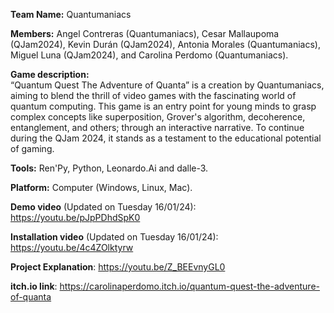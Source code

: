 **Team Name:** Quantumaniacs

**Members:** Angel Contreras (Quantumaniacs), Cesar Mallaupoma (QJam2024), Kevin Durán (QJam2024), Antonia Morales (Quantumaniacs), Miguel Luna (QJam2024), and Carolina Perdomo (Quantumaniacs).

**Game description:**  
“Quantum Quest The Adventure of Quanta” is a creation by Quantumaniacs, aiming to blend the thrill of video games with the fascinating world of quantum computing. This game is an entry point for young minds to grasp complex concepts like superposition, Grover's algorithm, decoherence, entanglement, and others; through an interactive narrative. To continue during the QJam 2024, it stands as a testament to the educational potential of gaming.

**Tools:** Ren'Py, Python, Leonardo.Ai and dalle-3.

**Platform:** Computer (Windows, Linux, Mac).

**Demo video** (Updated on Tuesday 16/01/24): https://youtu.be/pJpPDhdSpK0

**Installation video** (Updated on Tuesday 16/01/24): https://youtu.be/4c4ZOlktyrw

**Project Explanation**: https://youtu.be/Z_BEEvnyGL0

**itch.io link**: https://carolinaperdomo.itch.io/quantum-quest-the-adventure-of-quanta

